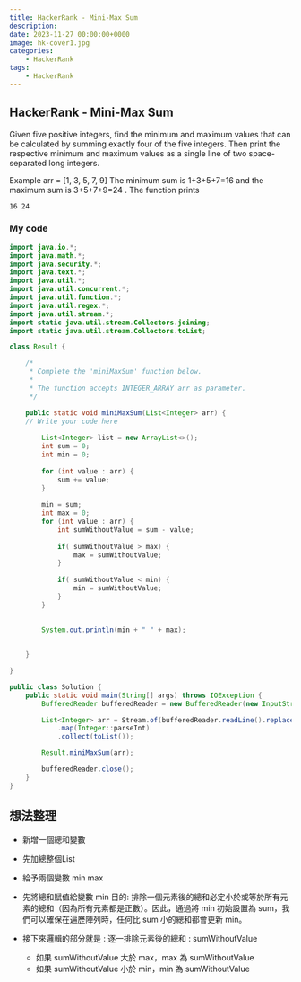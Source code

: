 ```yaml
---
title: HackerRank - Mini-Max Sum
description: 
date: 2023-11-27 00:00:00+0000
image: hk-cover1.jpg
categories:
    - HackerRank
tags:
    - HackerRank
---
```


## HackerRank - Mini-Max Sum

Given five positive integers, find the minimum and maximum values that can be calculated by summing exactly four of the five integers. Then print the respective minimum and maximum values as a single line of two space-separated long integers.

Example
arr = [1, 3, 5, 7, 9]
The minimum sum is 1+3+5+7=16 and the maximum sum is 3+5+7+9=24 . The function prints
```
16 24
```

### My code

```java
import java.io.*;
import java.math.*;
import java.security.*;
import java.text.*;
import java.util.*;
import java.util.concurrent.*;
import java.util.function.*;
import java.util.regex.*;
import java.util.stream.*;
import static java.util.stream.Collectors.joining;
import static java.util.stream.Collectors.toList;

class Result {

    /*
     * Complete the 'miniMaxSum' function below.
     *
     * The function accepts INTEGER_ARRAY arr as parameter.
     */

    public static void miniMaxSum(List<Integer> arr) {
    // Write your code here
        
        List<Integer> list = new ArrayList<>();
        int sum = 0;
        int min = 0;
        
        for (int value : arr) {
            sum += value;
        }
        
        min = sum;
        int max = 0;
        for (int value : arr) {
            int sumWithoutValue = sum - value;
               
            if( sumWithoutValue > max) {
                max = sumWithoutValue;
            }
            
            if( sumWithoutValue < min) {
                min = sumWithoutValue;
            }
        }
        
        
        System.out.println(min + " " + max);
        

    }

}

public class Solution {
    public static void main(String[] args) throws IOException {
        BufferedReader bufferedReader = new BufferedReader(new InputStreamReader(System.in));

        List<Integer> arr = Stream.of(bufferedReader.readLine().replaceAll("\\s+$", "").split(" "))
            .map(Integer::parseInt)
            .collect(toList());

        Result.miniMaxSum(arr);

        bufferedReader.close();
    }
}

```

## 想法整理

* 新增一個總和變數
* 先加總整個List
* 給予兩個變數 min max
* 先將總和賦值給變數 min
  目的: 排除一個元素後的總和必定小於或等於所有元素的總和（因為所有元素都是正數）。因此，通過將 min 初始設置為 sum，我們可以確保在遍歷陣列時，任何比 sum 小的總和都會更新 min。

* 接下來邏輯的部分就是 : 
  逐一排除元素後的總和 : sumWithoutValue
    - 如果 sumWithoutValue 大於 max，max 為 sumWithoutValue
    - 如果 sumWithoutValue 小於 min，min 為 sumWithoutValue